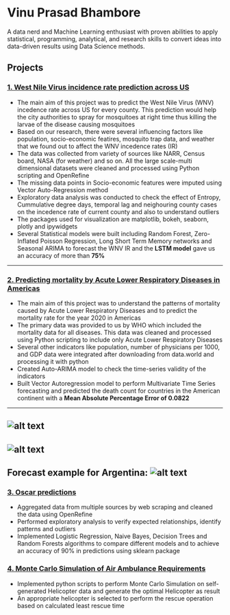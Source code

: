 # Vinu Prasad Bhambore

A data nerd and Machine Learning enthusiast with proven abilities to apply statistical, programming, analytical, and research skills to convert ideas into data-driven results using Data Science methods. 

## Projects

### [1. West Nile Virus incidence rate prediction across US](https://github.com/ncsa/CPRHD_WNV_GI)
- The main aim of this project was to predict the West Nile Virus (WNV) incedence rate across US for every county. This prediction would help the city authorities to spray for mosquitoes at right time thus killing the larvae of the disease causing mosquitoes
- Based on our research, there were several influencing factors like population, socio-economic featires, mosquito trap data, and weather that we found out to affect the WNV incedence rates (IR)
- The data was collected from variety of sources like NARR, Census board, NASA (for weather) and so on. All the large scale-multi dimensional datasets were cleaned and processed using Python scripting and OpenRefine
- The missing data points in Socio-economic features were imputed using Vector Auto-Regression method
- Exploratory data analysis was conducted to check the effect of Entropy, Cummulative degree days, temporal lag and neighouring county cases on the incedence rate of current county and also to understand outliers
- The packages used for visualization are matplotlib, bokeh, seaborn, plotly and ipywidgets
- Several Statistical models were built including Random Forest, Zero-Inflated Poisson Regression, Long Short Term Memory networks and Seasonal ARIMA to forecast the WNV IR and the __LSTM model__ gave us an accuracy of more than __75%__
---
### [2. Predicting mortality by Acute Lower Respiratory Diseases in Americas](https://github.com/vpb2/PracticalHealthData)
- The main aim of this project was to understand the patterns of mortality caused by Acute Lower Respiratory Diseases and to predict the mortality rate for the year 2020 in Americas
- The primary data was provided to us by WHO which included the mortality data for all diseases. This data was cleaned and processed using Python scripting to include only Acute Lower Respiratory Diseases
- Several other indicators like population, number of physicians per 1000, and GDP data were integrated after downloading from data.world and processing it with python
- Created Auto-ARIMA model to check the time-series validity of the indicators
- Built Vector Autoregression model to perform Multivariate Time Series forecasting and predicted the death count for countries in the American continent with a __Mean Absolute Percentage Error of 0.0822__ 
---
![alt text](https://github.com/vpb2/Vinu_Portfolio/blob/master/images/PHD2.png "Mortality per year")
---
![alt text](https://github.com/vpb2/Vinu_Portfolio/blob/master/images/PHD3.png "Indicators for Mortality")
---
Forecast example for Argentina: 
![alt text](https://github.com/vpb2/Vinu_Portfolio/blob/master/images/PHD.png "Predictions for Argentina")
---
### [3. Oscar predictions](https://github.com/vpb2/Machine_Learning_Oscars)
- Aggregated data from multiple sources by web scraping and cleaned the data using OpenRefine
- Performed exploratory analysis to verify expected relationships, identify patterns and outliers
- Implemented Logistic Regression, Naive Bayes, Decision Trees and Random Forests algorithms to compare different models and to achieve an accuracy of 90% in predictions using sklearn package

### [4. Monte Carlo Simulation of Air Ambulance Requirements](https://github.com/vpb2/IS590PR-Simulation_of_Air_Ambulance_Requirements)
- Implemented python scripts to perform Monte Carlo Simulation on self-generated Helicopter data and generate the optimal Helicopter as result
- An appropriate helicopter is selected to perform the rescue operation based on calculated least rescue time
